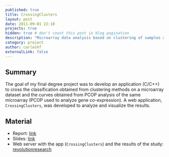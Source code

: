 ```yaml
---
published: true
title: CrossingClusters
layout: post
date: 2011-09-01 22:10
projects: true
hidden: true # don't count this post in blog pagination
description: "Microarray data analysis based on clustering of samples and gene co-expression."
category: project
author: carleshf
externalLink: false
---
```


## Summary

The goal of my final degree project was to develop an application (C/C++) to cross the classification obtained from clustering methods on a microarray dataset and the curves obtained from PCOP analysis of the same microarray (PCOP used to analyze gene co-expression). A web application, `CrossingClusters`, was developed to analyze and visualize the results.

## Material

 * Report: [link](https://www.dropbox.com/s/25z34ml5pale9zi/2684-1-Memoria.pdf)
 * Slides: [link](https://www.dropbox.com/s/g59d4p07npxnffz/2684-1-Presentaci%C3%B3.pdf)
 * Web server with the app (`CrossingClusters`) and the results of the study: [revolutionresearch](revolutionresearch)